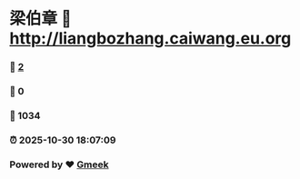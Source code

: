 # 梁伯章 :link: http://liangbozhang.caiwang.eu.org 
### :page_facing_up: [2](http://liangbozhang.caiwang.eu.org/tag.html) 
### :speech_balloon: 0 
### :hibiscus: 1034 
### :alarm_clock: 2025-10-30 18:07:09 
### Powered by :heart: [Gmeek](https://github.com/Meekdai/Gmeek)
